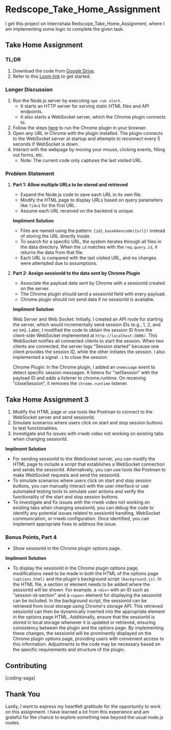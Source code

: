 # Redscope_Take_Home_Assignment
I get this project on Internshala Redscope_Take_Home_Assignment, where I am implementing some logic to complete the given task.

## Take Home Assignment

### TL;DR
1. Download the code from [Google Drive](https://drive.google.com/drive/folders/1Ax-8EwtjYk_E0PWoIu6D5rzh4qJ-jGXe?usp=sharing).
2. Refer to this [Loom link](https://www.loom.com/share/77c82877c32941099a81939f59109848) to get started.

### Longer Discussion
1. Run the Node.js server by executing `npm run start`.
   - It starts an HTTP server for serving static HTML files and API endpoints.
   - It also starts a WebSocket server, which the Chrome plugin connects to.
2. Follow the steps [here](https://bashvlas.com/blog/install-chromeextension-in-developer-mode) to run the Chrome plugin in your browser.
3. Open any URL in Chrome with the plugin installed. The plugin connects to the WebSocket server at startup and attempts to reconnect every 5 seconds if WebSocket is down.
4. Interact with the webpage by moving your mouse, clicking events, filling out forms, etc.
   - Note: The current code only captures the last visited URL.
  
### Problem Statement

1. **Part 1: Allow multiple URLs to be stored and retrieved**
   - Expand the Node.js code to save each URL in its own file.
   - Modify the HTML page to display URLs based on query parameters like `?id=1` for the first URL.
   - Assume each URL received on the backend is unique.

   **Impliment Solution**
   - Files are named using the pattern: `{id}_base64encode({url})` instead of storing the URL directly inside.
   - To search for a specific URL, the system iterates through all files in the data directory. When the `id` matches with the `req.query.id`, it returns the data from that file.
   - Each URL is compared with the last visited URL, and no changes were attempted due to assumptions.

2. **Part 2: Assign sessionId to the data sent by Chrome Plugin**
   - Associate the payload data sent by Chrome with a sessionId created on the server.
   - The Chrome plugin should send a sessionId field with every payload.
   - Chrome plugin should not send data if no sessionId is available.
  
   **Impliment Solution**
   
     Web Server and Web Socket:
     Initially, I created an API route for starting the server, which would incrementally send session IDs (e.g., 1, 2, and so on). Later, I modified the code to obtain the session ID 
     from the client-side WebSocket implemented at `http://localhost:3000/`. This WebSocket notifies all connected clients to start the session. When two clients are connected, the 
     server logs "Session started" because one client provides the session ID, while the other initiates the session. I also implemented a signal `-1` to close the session.

    Chrome Plugin:
    In the Chrome plugin, I added an `onmessage` event to detect specific session messages. It listens for "setSession" with the payload ID and adds a listener to chrome.runtime. On          receiving "closeSession", it removes the `chrome.runtime` listener.

## Take Home Assignment 3

  1. Modify the HTML page or use tools like Postman to connect to the WebSocket server and send sessionId.
  2. Simulate scenarios where users click on start and stop session buttons to test functionalities.
  3. Investigate and fix issues with rrweb video not working on existing tabs when changing sessionId.

  **Impliment Solution**
  - For sending sessionId to the WebSocket server, you can modify the HTML page to include a script that establishes a WebSocket connection and sends the sessionId. Alternatively, you 
    can use tools like Postman to make WebSocket requests and send the sessionId.
  - To simulate scenarios where users click on start and stop session buttons, you can manually interact with the user interface or use automated testing tools to simulate user actions 
    and verify the functionality of the start and stop session buttons.
  - To investigate and fix issues with the rrweb video not working on existing tabs when changing sessionId, you can debug the code to identify any potential issues related to sessionId 
    handling, WebSocket communication, or rrweb configuration. Once identified, you can implement appropriate fixes to address the issue.

### Bonus Points, Part 4
  - Show sessionId in the Chrome plugin options page.

**Impliment Solution**   
  - To display the sessionId in the Chrome plugin options page, modifications need to be made in both the HTML of the options page `(options.html)` and the plugin's background script 
    `(background.js)`. In the HTML file, a section or element needs to be added where the sessionId will be shown. For example, a `<div>` with an ID such as "session-id-section" and a 
    `<span>` element for displaying the sessionId can be included. In the background script, the sessionId can be retrieved from local storage using Chrome's storage API. This retrieved 
    sessionId can then be dynamically inserted into the appropriate element in the options page HTML. Additionally, ensure that the sessionId is stored in local storage whenever it is 
    updated or retrieved, ensuring consistency between the plugin and the options page. By implementing these changes, the sessionId will be prominently displayed on the Chrome plugin 
    options page, providing users with convenient access to this information. Adjustments to the code may be necessary based on the specific requirements and structure of the plugin.

## Contributing

   [coding-saga]

## Thank You

   Lastly, I want to express my heartfelt gratitude for the opportunity to work on this assignment. I have learned a lot from this experience and am grateful for the chance to explore 
   something new beyond the usual node.js routes.
   

    
